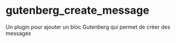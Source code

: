 # gutenberg_create_message
Un plugin pour ajouter un bloc Gutenberg qui permet de créer des messages
